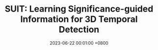 ---
title:          "SUIT: Learning Significance-guided Information for 3D Temporal Detection"
date:           2023-06-22 00:01:00 +0800
selected:       false
pub:            "IEEE/RSJ International Conference on Intelligent Robots (IROS)"
pub_date:       "2023"
cover:          assets/images/covers/suit.png
authors:
  - Zheyuan Zhou
  - Jiachen Lu
  - Yihan Zeng
  - Hang Xu
  - Li Zhang
links:
  Paper: https://arxiv.org/abs/2307.01807
---